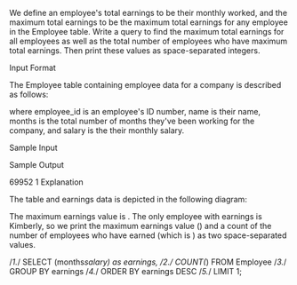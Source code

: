 We define an employee's total earnings to be their monthly  worked, and the maximum total earnings to be the maximum total earnings for any employee in the Employee table. Write a query to find the maximum total earnings for all employees as well as the total number of employees who have maximum total earnings. Then print these values as  space-separated integers.

Input Format

The Employee table containing employee data for a company is described as follows:



where employee_id is an employee's ID number, name is their name, months is the total number of months they've been working for the company, and salary is the their monthly salary.

Sample Input



Sample Output

69952 1
Explanation

The table and earnings data is depicted in the following diagram: 

The maximum earnings value is . The only employee with earnings  is Kimberly, so we print the maximum earnings value () and a count of the number of employees who have earned  (which is ) as two space-separated values.

/*1.*/ SELECT (months*salary) as earnings,
/*2.*/   COUNT(*) FROM Employee
/*3.*/   GROUP BY earnings
/*4.*/   ORDER BY earnings DESC
/*5.*/   LIMIT 1;